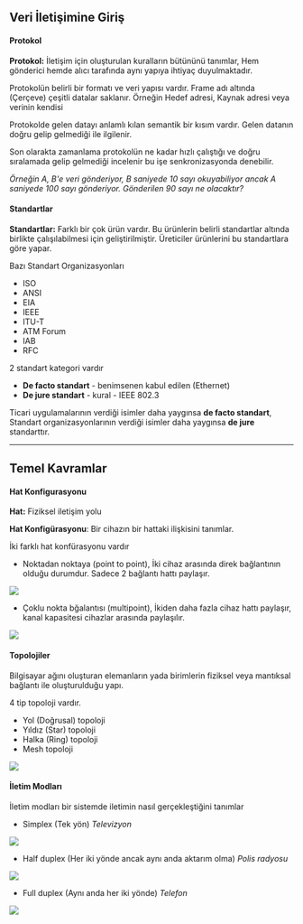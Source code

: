 Veri İletişimine Giriş
-------

#### Protokol
**Protokol:** İletişim için oluşturulan kuralların bütününü tanımlar, Hem gönderici hemde alıcı tarafında aynı yapıya ihtiyaç duyulmaktadır. 

Protokolün belirli bir formatı ve veri yapısı vardır. Frame adı altında (Çerçeve) çeşitli datalar saklanır. Örneğin Hedef adresi, Kaynak adresi veya verinin kendisi

Protokolde gelen datayı anlamlı kılan semantik bir kısım vardır. Gelen datanın doğru gelip gelmediği ile ilgilenir.

Son olarakta zamanlama protokolün ne kadar hızlı çalıştığı ve doğru sıralamada gelip gelmediği incelenir bu işe senkronizasyonda denebilir.

_Örneğin A, B'e veri gönderiyor, B saniyede 10 sayı okuyabiliyor ancak A saniyede 100 sayı gönderiyor. Gönderilen 90 sayı ne olacaktır?_


#### Standartlar
**Standartlar:** Farklı bir çok ürün vardır. Bu ürünlerin belirli standartlar altında birlikte çalışılabilmesi için geliştirilmiştir. Üreticiler ürünlerini bu standartlara göre yapar. 

Bazı Standart Organizasyonları
* ISO
* ANSI
* EIA
* IEEE
* ITU-T
* ATM Forum
* IAB
* RFC

2 standart kategori vardır
* **De facto standart** - benimsenen kabul edilen (Ethernet)
* **De jure standart** - kural - IEEE 802.3

Ticari uygulamalarının verdiği isimler daha yaygınsa **de facto standart**, Standart organizasyonlarının verdiği isimler daha yaygınsa **de jure** standarttır.

--------

Temel Kavramlar
------------

#### Hat Konfigurasyonu

**Hat:** Fiziksel iletişim yolu

**Hat Konfigürasyonu**: Bir cihazın bir hattaki ilişkisini tanımlar.

İki farklı hat konfürasyonu vardır
* Noktadan noktaya (point to point), İki cihaz arasında direk bağlantının olduğu durumdur. Sadece 2 bağlantı hattı paylaşır.

<img src='http://g.gravizo.com/g?
 digraph G {
    a [shape=box, label="İstasyon A"]
    b [shape=box, label="İstasyon B"]
    a -> b -> a
 }
'/>

* Çoklu nokta bğalantısı (multipoint), İkiden daha fazla cihaz hattı paylaşır, kanal kapasitesi cihazlar arasında paylaşılır.


<img src='http://g.gravizo.com/g?
 digraph G {
    a [shape=box, label="İstasyon A"]
    b [shape=box, label="İstasyon B"]
    c [shape=box, label="İstasyon C"]
    hat -> a -> hat
    hat -> b -> hat
    hat -> c -> hat
    hat -> Mainframe
    Mainframe -> hat
 }
'/>

#### Topolojiler

Bilgisayar ağını oluşturan elemanların yada birimlerin fiziksel veya mantıksal bağlantı ile oluşturulduğu yapı.

4 tip topoloji vardır.

* Yol (Doğrusal) topoloji
* Yıldız (Star) topoloji
* Halka (Ring) topoloji
* Mesh topoloji

<img src='http://g.gravizo.com/g?
 digraph G {
    Topoloji
    Topoloji -> Mesh
    Topoloji -> Yıldız
    Topoloji -> Yol
    Topoloji -> Halka
 }
'/>

#### İletim Modları

İletim modları bir sistemde iletimin nasıl gerçekleştiğini tanımlar

* Simplex (Tek yön) _Televizyon_

<img src='http://g.gravizo.com/g?
 digraph G {
   A->B
 }
'/>

* Half duplex (Her iki yönde ancak aynı anda aktarım olma) _Polis radyosu_

<img src='http://g.gravizo.com/g?
 digraph G {
   M[shape=box,label="Müsaitse kontrolu al"]
   A->M-> A
   B->M-> B
 }
'/>

* Full duplex (Aynı anda her iki yönde) _Telefon_

<img src='http://g.gravizo.com/g?
 digraph G {
   A->B
   B->A
 }
'/>




